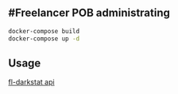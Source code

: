 #Freelancer POB administrating
-

```Bash
docker-compose build
docker-compose up -d
```

Usage
-
[fl-darkstat api](https://github.com/darklab8/fl-darkstat?tab=License-1-ov-file#readme)